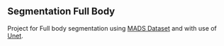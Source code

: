 ## Segmentation Full Body

Project for Full body segmentation using [MADS Dataset](visal.cs.cityu.edu.hk/research/mads/) and with use of [Unet](https://arxiv.org/abs/1505.04597).
